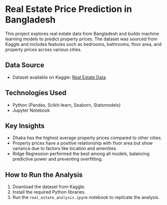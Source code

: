 # Real Estate Price Prediction in Bangladesh
This project explores real estate data from Bangladesh and builds machine learning models to predict property prices. The dataset was sourced from Kaggle and includes features such as bedrooms, bathrooms, floor area, and property prices across various cities.

## Data Source
- Dataset available on Kaggle: [Real Estate Data](https://www.kaggle.com/datasets/durjoychandrapaul/house-price-bangladesh)

## Technologies Used
- Python (Pandas, Scikit-learn, Seaborn, Statsmodels)
- Jupyter Notebook

## Key Insights
- Dhaka has the highest average property prices compared to other cities.
- Property prices have a positive relationship with floor area but show variance due to factors like location and amenities.
- Ridge Regression performed the best among all models, balancing predictive power and preventing overfitting.

## How to Run the Analysis
1. Download the dataset from Kaggle.
2. Install the required Python libraries.
3. Run the `real_estate_analysis.ipynb` notebook to replicate the analysis.
